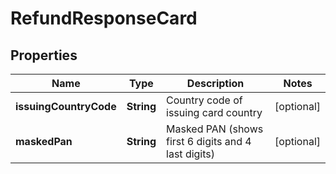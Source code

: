 
# RefundResponseCard

## Properties
Name | Type | Description | Notes
------------ | ------------- | ------------- | -------------
**issuingCountryCode** | **String** | Country code of issuing card country |  [optional]
**maskedPan** | **String** | Masked PAN (shows first 6 digits and 4 last digits) |  [optional]



